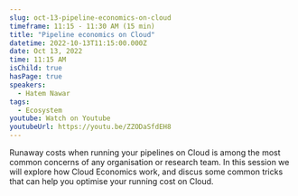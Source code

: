 ```yaml
---
slug: oct-13-pipeline-economics-on-cloud
timeframe: 11:15 - 11:30 AM (15 min)
title: "Pipeline economics on Cloud"
datetime: 2022-10-13T11:15:00.000Z
date: Oct 13, 2022
time: 11:15 AM
isChild: true
hasPage: true
speakers:
  - Hatem Nawar
tags:
  - Ecosystem
youtube: Watch on Youtube
youtubeUrl: https://youtu.be/ZZODaSfdEH8
---
```

Runaway costs when running your pipelines on Cloud is among the most common concerns of any organisation or research team. In this session we will explore how Cloud Economics work, and discus some common tricks that can help you optimise your running cost on Cloud.

